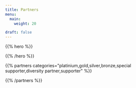 ```yaml
---
title: Partners
menu:
  main:
    weight: 20

draft: false
---
```


{{% hero %}}


{{% /hero %}}


<!-- Parteners list -->

{{% partners categories="platinium,gold,silver,bronze,special supporter,diversity partner,supporter" %}}

{{% /partners %}}

